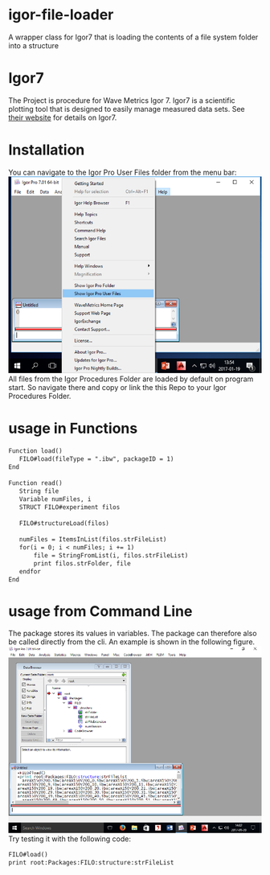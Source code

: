 # igor-file-loader
A wrapper class for Igor7 that is loading the contents of a file system folder into a structure

# Igor7
The Project is procedure for Wave Metrics Igor 7. Igor7 is a scientific plotting tool that is designed to easily manage measured data sets. See [their website](http://www.wavemetrics.com/products/igorpro/igorpro.htm) for details on Igor7.

# Installation
You can navigate to the Igor Pro User Files folder from the menu bar: ![Igor Pro User Files Folder](images/installation-igor-procedures-folder.png?raw=true "Show Igor Procedures Folder in Igor7")
All files from the Igor Procedures Folder are loaded by default on program start. So navigate there and copy or link the this Repo to your Igor Procedures Folder. 

# usage in Functions
 ```
Function load()
    FILO#load(fileType = ".ibw", packageID = 1)
End

Function read()
	String file
	Variable numFiles, i
	STRUCT FILO#experiment filos

    FILO#structureLoad(filos)

	numFiles = ItemsInList(filos.strFileList)
	for(i = 0; i < numFiles; i += 1)
		file = StringFromList(i, filos.strFileList)
		print filos.strFolder, file
	endfor
End
```

# usage from Command Line
The package stores its values in variables. The package can therefore also be called directly from the cli. An example is shown in the following figure.
![Igor Pro User Files Folder](images/igor-command-line.png?raw=true "call from igor cli")
Try testing it with the following code:

 ```
FILO#load()
print root:Packages:FILO:structure:strFileList
```
